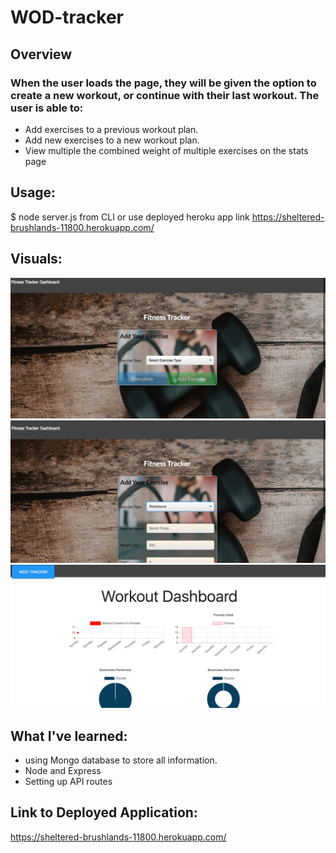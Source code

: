 # WOD-tracker
## Overview 
### When the user loads the page, they will be given the option to create a new workout, or continue with their last workout. The user is able to:

* Add exercises to a previous workout plan.
* Add new exercises to a new workout plan.
* View multiple the combined weight of multiple exercises on the stats page
## Usage: 
$ node server.js from CLI or use deployed heroku app link 
https://sheltered-brushlands-11800.herokuapp.com/

## Visuals:
![](/public/images/main.png)
![](/public/images/wod.png)
![](/public/images/dashboard.png)


## What I've learned: 
* using Mongo database to store all information.
* Node and Express
* Setting up API routes 

## Link to Deployed Application:
https://sheltered-brushlands-11800.herokuapp.com/


















